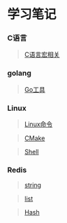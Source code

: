 # 学习笔记

### C语言
> [C语言宏相关](https://github.com/XiaoxiaoxiaoCoder/Note/tree/master/C_Define)

### golang
>[Go工具
](https://github.com/XiaoxiaoxiaoCoder/Note/tree/master/Go/go_tools)


### Linux
> [Linux命令](https://github.com/XiaoxiaoxiaoCoder/Note/tree/master/Linux/Linux%20%E5%91%BD%E4%BB%A4)

> [CMake](https://github.com/XiaoxiaoxiaoCoder/Note/tree/master/Linux/CMake)

>[Shell](https://github.com/XiaoxiaoxiaoCoder/Note/tree/master/Linux/Shell)


### Redis
> [string](https://github.com/XiaoxiaoxiaoCoder/Note/blob/master/Redis/redis-string.md)  


> [list](https://github.com/XiaoxiaoxiaoCoder/Note/blob/master/Redis/redis-list.md)

> [Hash](https://github.com/XiaoxiaoxiaoCoder/Note/blob/master/Redis/redis-hash.md)  
